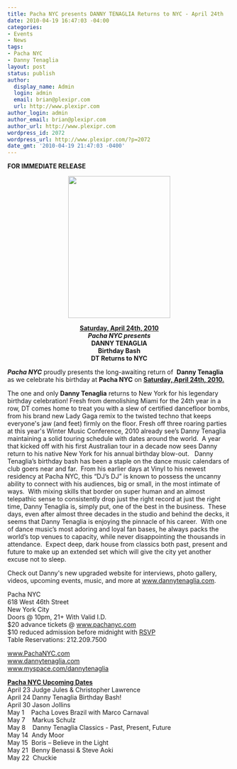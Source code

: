 ```yaml
---
title: Pacha NYC presents DANNY TENAGLIA Returns to NYC - April 24th
date: 2010-04-19 16:47:03 -04:00
categories:
- Events
- News
tags:
- Pacha NYC
- Danny Tenaglia
layout: post
status: publish
author:
  display_name: Admin
  login: admin
  email: brian@plexipr.com
  url: http://www.plexipr.com
author_login: admin
author_email: brian@plexipr.com
author_url: http://www.plexipr.com
wordpress_id: 2072
wordpress_url: http://www.plexipr.com/?p=2072
date_gmt: '2010-04-19 21:47:03 -0400'
---
```


<p><strong>FOR IMMEDIATE RELEASE</strong></p>
<p style="text-align: center;"><strong><a href="http://www.pachanyc.com"><img class="aligncenter" title="Danny Tenaglia Birthday Bash" src="http://www.pachanyc.com/flyers/flyer_042410.jpg" alt="" width="230" height="320" /></a><br />
</strong><strong></strong></p>
<p style="text-align: center;">
<p style="text-align: center;"><strong><span style="text-decoration: underline;">Saturday, April 24th, 2010</span></strong> <strong><br />
<em>Pacha NYC presents</em><br />
DANNY TENAGLIA<br />
Birthday Bash<br />
DT Returns to NYC</strong></p>
<p><em><strong>Pacha NYC</strong></em> proudly presents the long-awaiting return of  <strong>Danny Tenaglia</strong> as we celebrate his birthday at <strong>Pacha NYC</strong> on <span style="text-decoration: underline;"><strong>Saturday, April 24th, 2010.</strong></span></p>
<p>The one and only <strong>Danny Tenaglia</strong> returns to New York for his legendary birthday celebration! Fresh from demolishing Miami for the 24th year in a row, DT comes home to treat you with a slew of certified dancefloor bombs, from his brand new Lady Gaga remix to the twisted techno that keeps everyone's jaw (and feet) firmly on the floor. Fresh off three roaring parties at this year's Winter Music Conference, 2010 already see’s Danny Tenaglia maintaining a solid touring schedule with dates around the world.  A year that kicked off with his first Australian tour in a decade now sees Danny return to his native New York for his annual birthday blow-out.   Danny Tenaglia’s birthday bash has been a staple on the dance music calendars of club goers near and far.  From his earlier days at Vinyl to his newest residency at Pacha NYC, this “DJ’s DJ” is known to possess the uncanny ability to connect with his audiences, big or small, in the most intimate of ways.  With mixing skills that border on super human and an almost telepathic sense to consistently drop just the right record at just the right time, Danny Tenaglia is, simply put, one of the best in the business.  These days, even after almost three decades in the studio and behind the decks, it seems that Danny Tenaglia is enjoying the pinnacle of his career.  With one of dance music’s most adoring and loyal fan bases, he always packs the world’s top venues to capacity, while never disappointing the thousands in attendance.  Expect deep, dark house from classics both past, present and future to make up an extended set which will give the city yet another excuse not to sleep.</p>
<p>Check out Danny's new upgraded website for interviews, photo gallery, videos, upcoming events, music, and more at <a href="http://">www.dannytenaglia.com</a>.</p>
<p>Pacha NYC<br />
618 West 46th Street<br />
New York City<br />
Doors @ 10pm, 21+ With Valid I.D.<br />
$20 advance tickets @ <a href="http://">www.pachanyc.com</a><br />
$10 reduced admission before midnight with <a href="http://www.pachanyc.com/guestlist_042410.html">RSVP</a><br />
Table Reservations: 212.209.7500</p>
<p><a href="http://">www.PachaNYC.com</a><br />
<a href="http://">www.dannytenaglia.com</a><br />
<a href="http://">www.myspace.com/dannytenaglia</a></p>
<p><span style="text-decoration: underline;"><strong>Pacha NYC Upcoming Dates</strong></span><br />
April 23 Judge Jules &amp; Christopher Lawrence<br />
April 24 Danny Tenaglia Birthday Bash!<br />
April 30 Jason Jollins<br />
May 1    Pacha Loves Brazil with Marco Carnaval<br />
May 7    Markus Schulz<br />
May 8    Danny Tenaglia Classics - Past, Present, Future<br />
May 14  Andy Moor<br />
May 15  Boris – Believe in the Light<br />
May 21  Benny Benassi &amp; Steve Aoki<br />
May 22  Chuckie</p>
